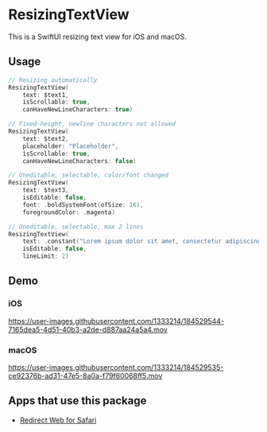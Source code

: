# ResizingTextView

This is a SwiftUI resizing text view for iOS and macOS.

## Usage

```swift
// Resizing automatically
ResizingTextView(
    text: $text1,
    isScrollable: true,
    canHaveNewLineCharacters: true)

// Fixed-height, newline characters not allowed
ResizingTextView(
    text: $text2,
    placeholder: "Placeholder",
    isScrollable: true,
    canHaveNewLineCharacters: false)

// Uneditable, selectable, color/font changed
ResizingTextView(
    text: $text3,
    isEditable: false,
    font: .boldSystemFont(ofSize: 16),
    foregroundColor: .magenta)

// Uneditable, selectable, max 2 lines
ResizingTextView(
    text: .constant("Lorem ipsum dolor sit amet, consectetur adipiscing elit, sed do eiusmod tempor incididunt ut labore et dolore magna aliqua."),
    isEditable: false,
    lineLimit: 2)
```

## Demo

### iOS

https://user-images.githubusercontent.com/1333214/184529544-7165dea5-4d51-40b3-a2de-d887aa24a5a4.mov

### macOS

https://user-images.githubusercontent.com/1333214/184529535-ce92376b-ad31-47e5-8a0a-f79f60068ff5.mov


## Apps that use this package

- [Redirect Web for Safari](https://apps.apple.com/app/id1571283503)
